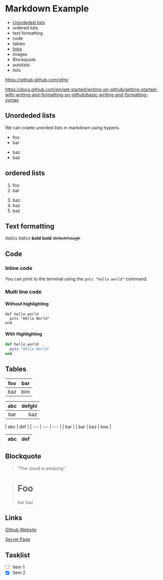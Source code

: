 # Markdown Example

- [Unordeded lists](#unordeded-lists)
- ordered lists
- text formatting
- code
- tables
- [links](#links)
- images
- Blockquote
- autolists
- lists

https://github.github.com/gfm/

https://docs.github.com/en/get-started/writing-on-github/getting-started-with-writing-and-formatting-on-github/basic-writing-and-formatting-syntax

## Unordeded lists

We can craete unorded lists in markdown using hypens.

- foo
- bar

* baz
* baz

## ordered lists

1. foo
1. bar

3) baz
4) baz
5) baz

## Text formatting

_italics_
_italics_
**bold**
**bold**
~~striketrhough~~

## Code

### Inline code

You can print to the terminal using the `puts "hello world"` command.

### Multi line code

#### Without highlighting

```
def hello_world
  puts "Hello World"
end
```

#### With Highlighting

```rb
def hello_world
  puts "Hello World"
end
```

## Tables

| foo | bar |
| --- | --- |
| baz | bim |

| abc | defghi |
| :-: | -----: |
| bar |    baz |

| abc | def |
| --- | --- | --- |
| bar |
| bar | baz | boo |

| abc | def |
| --- | --- |

## Blockquote

> "The cloud is amazing"

> # Foo
>
> bar
> baz

## Links

[Github Website](https://github.com)

[Secret Page](Secret.md)

## Tasklist

- [ ] Item 1
- [x] Item 2
